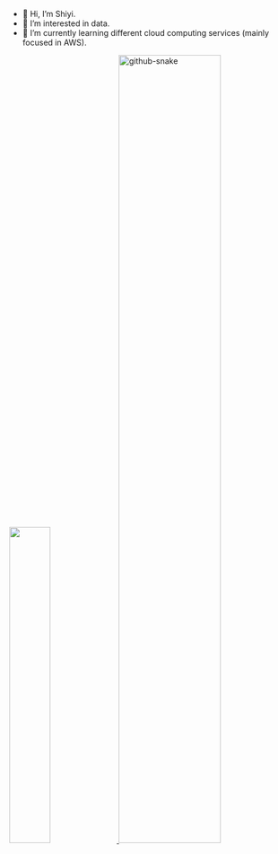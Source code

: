 - 👋 Hi, I’m Shiyi.
- 🔢 I’m interested in data.
- 🌱 I’m currently learning different cloud computing services (mainly focused in AWS).

<!---
shiyis/shiyis is a ✨ special ✨ repository because its `README.md` (this file) appears on your GitHub profile.
You can click the Preview link to take a look at your changes.
--->

<a href="https://github.com/shiyis">
  <image width='38%' src="https://github-readme-stats.vercel.app/api?username=shiyis&show_icons=true&include_all_commits=true&hide_border=true&hide=contribs&theme=vue" />
</a>
<a href="https://github.com/shiyis">
  <picture>
  <source media="(prefers-color-scheme: dark)" srcset="https://cdn.jsdelivr.net/gh/shiyis/shiyis@output/github-contribution-grid-snake-dark.svg">
  <source media="(prefers-color-scheme: light)" srcset="https://cdn.jsdelivr.net/gh/shiyis/shiyis@output/github-contribution-grid-snake.svg">
  <img width='60%' alt="github-snake" src="https://cdn.jsdelivr.net/gh/shiyis/shiyis@output/github-contribution-grid-snake.svg">
</picture>
</a>
